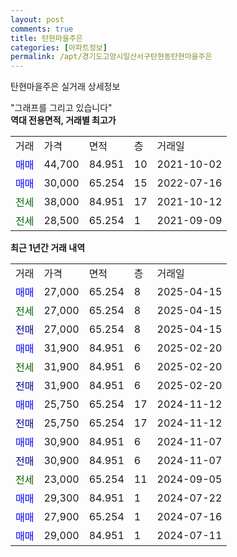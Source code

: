 ```yaml
---
layout: post
comments: true
title: 탄현마을주은
categories: [아파트정보]
permalink: /apt/경기도고양시일산서구탄현동탄현마을주은
---
```


탄현마을주은 실거래 상세정보

<script type="text/javascript">
  google.charts.load('current', {'packages':['line', 'corechart']});
  google.charts.setOnLoadCallback(drawChart);

  function drawChart() {
    var data = new google.visualization.DataTable();
    data.addColumn('date', '거래일');
    data.addColumn('number', "매매");
    data.addColumn('number', "전세");
    data.addColumn('number', "전매");

    data.addRows([[new Date(Date.parse("2025-04-15")), 27000, null, null], [new Date(Date.parse("2025-04-15")), null, 27000, null], [new Date(Date.parse("2025-04-15")), null, null, 27000], [new Date(Date.parse("2025-02-20")), 31900, null, null], [new Date(Date.parse("2025-02-20")), null, 31900, null], [new Date(Date.parse("2025-02-20")), null, null, 31900], [new Date(Date.parse("2024-11-12")), 25750, null, null], [new Date(Date.parse("2024-11-12")), null, null, 25750], [new Date(Date.parse("2024-11-07")), 30900, null, null], [new Date(Date.parse("2024-11-07")), null, null, 30900], [new Date(Date.parse("2024-09-05")), null, 23000, null], [new Date(Date.parse("2024-07-22")), 29300, null, null], [new Date(Date.parse("2024-07-16")), 27900, null, null], [new Date(Date.parse("2024-07-11")), 29000, null, null]]);

    var options = {
      hAxis: {
        format: 'yyyy/MM/dd'
      },    
      lineWidth: 0,
      pointsVisible: true,    
      title: '최근 1년간 유형별 실거래가 분포',
      legend: { position: 'bottom' }
    };

    var formatter = new google.visualization.NumberFormat({pattern:'###,###'} );
    formatter.format(data, 1);
    formatter.format(data, 2);
    
    setTimeout(function() {
        var chart = new google.visualization.LineChart(document.getElementById('columnchart_material'));
        chart.draw(data, (options));
        document.getElementById('loading').style.display = 'none';
    }, 200);
  }
</script>


<div id="loading" style="z-index:20; display: block; margin-left: 0px">"그래프를 그리고 있습니다"</div>
<div id="columnchart_material" style="width: 95%; margin-left: 0px; display: block"></div>
<!-- contents start -->
<b>역대 전용면적, 거래별 최고가</b>
<table class="sortable">
    <tr>
      <td>거래</td>
      <td>가격</td>
      <td>면적</td>
      <td>층</td>
      <td>거래일</td>
    </tr>
        <tr>
          <td><a style="color: blue">매매</a></td>
          <td>44,700</td>
          <td>84.951</td>
          <td>10</td>
          <td>2021-10-02</td>
        </tr>            <tr>
          <td><a style="color: blue">매매</a></td>
          <td>30,000</td>
          <td>65.254</td>
          <td>15</td>
          <td>2022-07-16</td>
        </tr>        
        <tr>
              <td><a style="color: darkgreen">전세</a></td>
              <td>38,000</td>
              <td>84.951</td>
              <td>17</td>
              <td>2021-10-12</td>
            </tr>            <tr>
              <td><a style="color: darkgreen">전세</a></td>
              <td>28,500</td>
              <td>65.254</td>
              <td>1</td>
              <td>2021-09-09</td>
            </tr>        
    
</table>

<b>최근 1년간 거래 내역</b>

<table class="sortable">
    <tr>
      <td>거래</td>
      <td>가격</td>
      <td>면적</td>
      <td>층</td>
      <td>거래일</td>
    </tr>
    <tr>
      <td><a style="color: blue">매매</a></td>
      <td>27,000</td>
      <td>65.254</td>
      <td>8</td>
      <td>2025-04-15</td>
    </tr>          <tr>
      <td><a style="color: darkgreen">전세</a></td>
      <td>27,000</td>
      <td>65.254</td>
      <td>8</td>
      <td>2025-04-15</td>
    </tr>          <tr>
      <td><a style="color: darkblue">전매</a></td>
      <td>27,000</td>
      <td>65.254</td>
      <td>8</td>
      <td>2025-04-15</td>
    </tr>          <tr>
      <td><a style="color: blue">매매</a></td>
      <td>31,900</td>
      <td>84.951</td>
      <td>6</td>
      <td>2025-02-20</td>
    </tr>          <tr>
      <td><a style="color: darkgreen">전세</a></td>
      <td>31,900</td>
      <td>84.951</td>
      <td>6</td>
      <td>2025-02-20</td>
    </tr>          <tr>
      <td><a style="color: darkblue">전매</a></td>
      <td>31,900</td>
      <td>84.951</td>
      <td>6</td>
      <td>2025-02-20</td>
    </tr>          <tr>
      <td><a style="color: blue">매매</a></td>
      <td>25,750</td>
      <td>65.254</td>
      <td>17</td>
      <td>2024-11-12</td>
    </tr>          <tr>
      <td><a style="color: darkblue">전매</a></td>
      <td>25,750</td>
      <td>65.254</td>
      <td>17</td>
      <td>2024-11-12</td>
    </tr>          <tr>
      <td><a style="color: blue">매매</a></td>
      <td>30,900</td>
      <td>84.951</td>
      <td>6</td>
      <td>2024-11-07</td>
    </tr>          <tr>
      <td><a style="color: darkblue">전매</a></td>
      <td>30,900</td>
      <td>84.951</td>
      <td>6</td>
      <td>2024-11-07</td>
    </tr>          <tr>
      <td><a style="color: darkgreen">전세</a></td>
      <td>23,000</td>
      <td>65.254</td>
      <td>11</td>
      <td>2024-09-05</td>
    </tr>          <tr>
      <td><a style="color: blue">매매</a></td>
      <td>29,300</td>
      <td>84.951</td>
      <td>1</td>
      <td>2024-07-22</td>
    </tr>          <tr>
      <td><a style="color: blue">매매</a></td>
      <td>27,900</td>
      <td>65.254</td>
      <td>1</td>
      <td>2024-07-16</td>
    </tr>          <tr>
      <td><a style="color: blue">매매</a></td>
      <td>29,000</td>
      <td>84.951</td>
      <td>1</td>
      <td>2024-07-11</td>
    </tr>      </table>
<!-- contents end -->    

